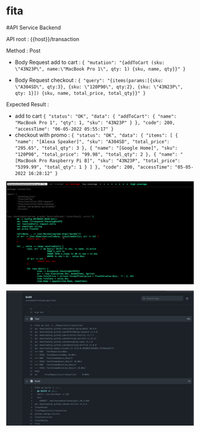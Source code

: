 # fita

#API Service Backend

API root :
{{host}}/transaction

Method :
Post

- Body Request add to cart :
  `{
      "mutation": "{addToCart (sku: \"43N23P\", name:\"MacBook Pro 1\", qty: 1) {sku, name, qty}}"
  }`

- Body Request checkout :
  `{
      "query": "{items(params:[{sku: \"A304SD\", qty:3}, {sku: \"120P90\", qty:2}, {sku: \"43N23P\", qty: 1}]) {sku, name, total_price, total_qty}}"
  }`

Expected Result :
- add to cart
  `{
  "status": "OK",
  "data": {
  "addToCart": {
  "name": "MacBook Pro 1",
  "qty": 1,
  "sku": "43N23P"
  }
  },
  "code": 200,
  "accessTime": "06-05-2022 05:55:17"
  }`
- checkout with promo :
  `{
  "status": "OK",
  "data": {
  "items": [
  {
  "name": "[Alexa Speaker]",
  "sku": "A304SD",
  "total_price": "295.65",
  "total_qty": 3
  },
  {
  "name": "[Google Home]",
  "sku": "120P90",
  "total_price": "99.98",
  "total_qty": 2
  },
  {
  "name": "[MacBook Pro Raspberry Pi B]",
  "sku": "43N23P",
  "total_price": "5399.99",
  "total_qty": 1
  }
  ]
  },
  "code": 200,
  "accessTime": "05-05-2022 16:28:12"
  }`

![img.png](img.png)

![img_1.png](img_1.png)